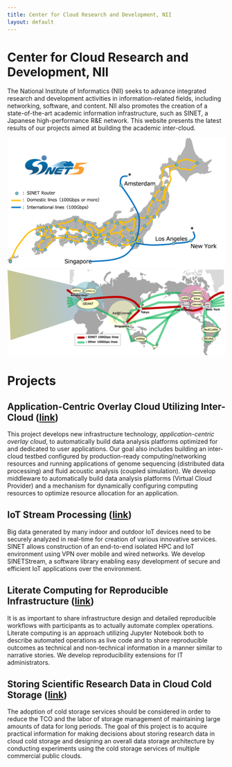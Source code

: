 ```yaml
---
title: Center for Cloud Research and Development, NII
layout: default
---
```

# Center for Cloud Research and Development, NII

The National Institute of Informatics (NII) seeks to advance integrated research and development activities in information-related fields, including networking, software, and content. NII also promotes the creation of a state-of-the-art academic information infrastructure, such as SINET, a Japanese high-performance R&E network. This website presents the latest results of our projects aimed at building the academic inter-cloud.

![SINET5](figs/sinet.png)
![NSI](figs/nsi.png)

# Projects

## Application-Centric Overlay Cloud Utilizing Inter-Cloud ([link](CREST))
This project develops new infrastructure technology, *application-centric overlay cloud*, to automatically build data analysis platforms optimized for and dedicated to user applications. Our goal also includes building an inter-cloud testbed configured by production-ready computing/networking resources and running applications of genome sequencing (distributed data processing) and fluid acoustic analysis (coupled simulation). We develop middleware to automatically build data analysis platforms (Virtual Cloud Provider) and a mechanism for dynamically configuring computing resources to optimize resource allocation for an application.

## IoT Stream Processing ([link]())
Big data generated by many indoor and outdoor IoT devices need to be securely analyzed in real-time for creation of various innovative services. SINET allows construction of an end-to-end isolated HPC and IoT environment using VPN over mobile and wired networks. We develop SINETStream, a software library enabling easy development of secure and efficient IoT applications over the environment.

## Literate Computing for Reproducible Infrastructure ([link]())
It is as important to share infrastructure design and detailed reproducible workflows with participants as to actually automate complex operations. Literate computing is an approach utilizing    Jupyter Notebook both to describe automated operations as live code and to share reproducible outcomes as technical and non-technical information in a manner similar to narrative stories. We develop reproducibility extensions for IT administrators.

## Storing Scientific Research Data in Cloud Cold Storage ([link](Storage/storage20201012.html))
The adoption of cold storage services should be considered in order to reduce the TCO and the labor of storage management of maintaining large amounts of data for long periods. The goal of this project is to acquire practical information for making decisions about storing research data in cloud cold storage and designing an overall data storage architecture by conducting experiments using the cold storage services of multiple commercial public clouds.
